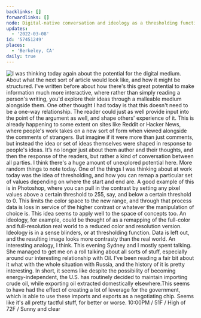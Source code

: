 ```yaml
---
backlinks: []
forwardlinks: []
node: Digital-native conversation and ideology as a thresholding function
updates:
  - '2022-03-08'
id: '57451249'
places:
  - 'Berkeley, CA'
daily: true
---
```

![I was thinking today again about the potential for the digital medium. About what the next sort of article would look like, and how it might be structured. I've written before about how there's this great potential to make information much more interactive, where rather than simply reading a person's writing, you'd explore their ideas through a malleable medium alongside them. One other thought I had today is that this doesn't need to be a one-way relationship. The reader could just as well provide input into the point of the argument as well, and shape others' experience of it. This is already happening to some extent on sites like Reddit or Hacker News, where people's work takes on a new sort of form when viewed alongside the comments of strangers. But imagine if it were more than just comments, but instead the idea or set of ideas themselves were shaped in response to people's ideas. It’s no longer just about them author and their thoughts, and then the response of the readers, but rather a kind of conversation between all parties. I think there's a huge amount of unexplored potential here. More random things to note today. One of the things I was thinking about at work today was the idea of thresholding, and how you can remap a particular set of values depending on where the start and end are. A good example of this is in Photoshop, where you can pull in the contrast by setting any pixel values above a certain threshold to 255, say, and below a certain threshold to 0. This limits the color space to the new range, and through that process data is loss in service of the higher contrast or whatever the manipulation of choice is. This idea seems to apply well to the space of concepts too. An ideology, for example, could be thought of as a remapping of the full-color and full-resolution real world to a reduced color and resolution version. Ideology is in a sense blinders, or at thresholding function. Data is left out, and the resulting image looks more contrasty than the real world. An interesting analogy, I think. This evening Sydney and I mostly spent talking. She managed to get me on a roll talking about all sorts of stuff, especially around our interesting relationship with Oil. I've been reading a fair bit about it what with the whole situation with Russia, and the history of it is pretty interesting. In short, it seems like despite the possibility of becoming energy-independent, the U.S. has routinely decided to maintain importing crude oil, while exporting oil extracted domestically elsewhere.This seems to have had the effect of creating a lot of leverage for the government, which is able to use these imports and exports as a negotiating chip. Seems like it's all pretty tactful stuff, for better or worse. 10:00PM / 51F / High of 72F / Sunny and clear](images/57451249/LebjBZemLo-daily.webp "")
